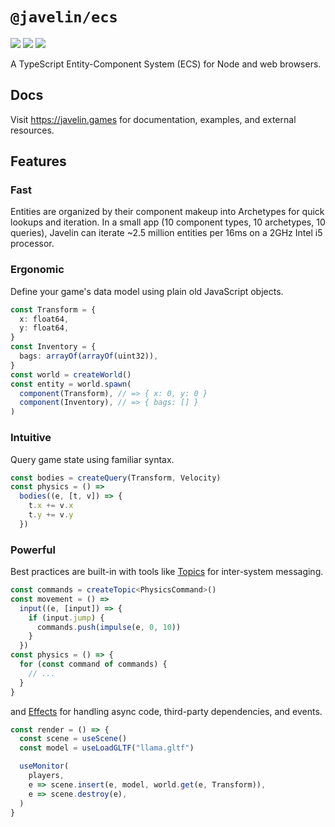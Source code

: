 # `@javelin/ecs`

![](https://camo.githubusercontent.com/36d0620c487aed9687926c052da8f57bb3361997/68747470733a2f2f666c61742e62616467656e2e6e65742f62616467652f6c6963656e73652f4d49542f707572706c65)
![](https://camo.githubusercontent.com/e31c52c59d5035f3abb502ef36e4b7b5a10eb173/68747470733a2f2f666c61742e62616467656e2e6e65742f62616467652f69636f6e2f547970655363726970743f69636f6e3d74797065736372697074266c6162656c)
![](https://flat.badgen.net/bundlephobia/minzip/@javelin/ecs)

A TypeScript Entity-Component System (ECS) for Node and web browsers.

## Docs

Visit https://javelin.games for documentation, examples, and external resources.

## Features

### Fast

Entities are organized by their component makeup into Archetypes for quick lookups and iteration. In a small app (10 component types, 10 archetypes, 10 queries), Javelin can iterate ~2.5 million entities per 16ms on a 2GHz Intel i5 processor.

### Ergonomic

Define your game's data model using plain old JavaScript objects.

```ts
const Transform = {
  x: float64,
  y: float64,
}
const Inventory = {
  bags: arrayOf(arrayOf(uint32)),
}
const world = createWorld()
const entity = world.spawn(
  component(Transform), // => { x: 0, y: 0 }
  component(Inventory), // => { bags: [] }
)
```

### Intuitive

Query game state using familiar syntax.

```ts
const bodies = createQuery(Transform, Velocity)
const physics = () =>
  bodies((e, [t, v]) => {
    t.x += v.x
    t.y += v.y
  })
```

### Powerful

Best practices are built-in with tools like [Topics](https://javelin.games/ecs/topics) for inter-system messaging.

```ts
const commands = createTopic<PhysicsCommand>()
const movement = () =>
  input((e, [input]) => {
    if (input.jump) {
      commands.push(impulse(e, 0, 10))
    }
  })
const physics = () => {
  for (const command of commands) {
    // ...
  }
}
```

and [Effects](https://javelin.games/ecs/effects) for handling async code, third-party dependencies, and events.

```ts
const render = () => {
  const scene = useScene()
  const model = useLoadGLTF("llama.gltf")

  useMonitor(
    players,
    e => scene.insert(e, model, world.get(e, Transform)),
    e => scene.destroy(e),
  )
}
```
